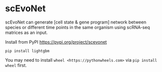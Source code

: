 # scEvoNet
 scEvoNet can generate [cell state & gene program] network between species or different time points in the same organism using scRNA-seq matrices as an input.

Install from PyPI <https://pypi.org/project/scevonet>

``pip install lightgbm``

You may need to install `wheel <https://pythonwheels.com>` via ``pip install wheel`` first.
